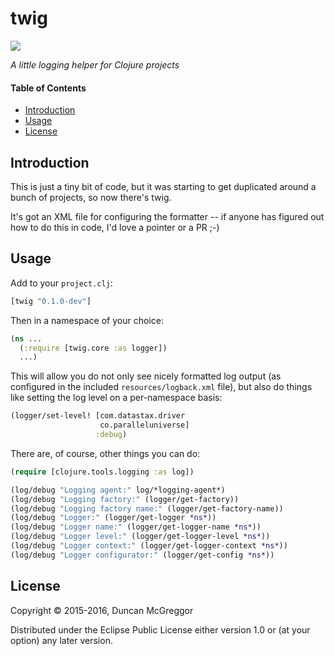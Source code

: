 # twig

[![][twig-logo]][twig-logo-large]

[twig-logo]: resources/images/twig-250x.png
[twig-logo-large]: resources/images/twig-1000x.png

*A little logging helper for Clojure projects*


#### Table of Contents

* [Introduction](#introduction-)
* [Usage](#usage-)
* [License](#license-)


## Introduction

This is just a tiny bit of code, but it was starting to get duplicated around a bunch of projects, so now there's twig.

It's got an XML file for configuring the formatter -- if anyone has figured out how to do this in code, I'd love a pointer or a PR ;-)


## Usage

Add to your ``project.clj``:

```clj
[twig "0.1.0-dev"]
```

Then in a namespace of your choice:

```clj
(ns ...
  (:require [twig.core :as logger])
  ...)
  ```
  
  This will allow you do not only see nicely formatted log output (as configured in the included ``resources/logback.xml`` file), but also do things like setting the log level on a per-namespace basis:

```clj
(logger/set-level! [com.datastax.driver
                    co.paralleluniverse]
                   :debug)
```

There are, of course, other things you can do:

```clj
(require [clojure.tools.logging :as log])

(log/debug "Logging agent:" log/*logging-agent*)
(log/debug "Logging factory:" (logger/get-factory))
(log/debug "Logging factory name:" (logger/get-factory-name))
(log/debug "Logger:" (logger/get-logger *ns*))
(log/debug "Logger name:" (logger/get-logger-name *ns*))
(log/debug "Logger level:" (logger/get-logger-level *ns*))
(log/debug "Logger context:" (logger/get-logger-context *ns*))
(log/debug "Logger configurator:" (logger/get-config *ns*))
```

## License

Copyright © 2015-2016, Duncan McGreggor

Distributed under the Eclipse Public License either version 1.0 or (at
your option) any later version.
